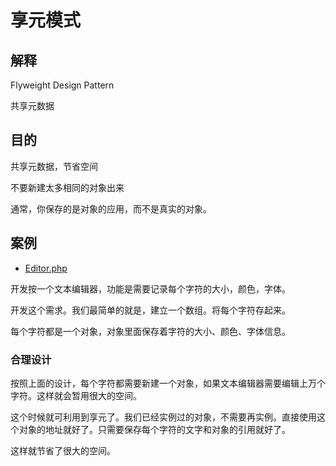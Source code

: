 # 享元模式

## 解释

Flyweight Design Pattern

共享元数据

## 目的

共享元数据，节省空间

不要新建太多相同的对象出来

通常，你保存的是对象的应用，而不是真实的对象。

## 案例

- [Editor.php](./Editor.php)

开发按一个文本编辑器，功能是需要记录每个字符的大小，颜色，字体。

开发这个需求。我们最简单的就是，建立一个数组。将每个字符存起来。

每个字符都是一个对象，对象里面保存着字符的大小、颜色、字体信息。

### 合理设计

按照上面的设计，每个字符都需要新建一个对象，如果文本编辑器需要编辑上万个字符。这样就会暂用很大的空间。

这个时候就可利用到享元了。我们已经实例过的对象，不需要再实例。直接使用这个对象的地址就好了。只需要保存每个字符的文字和对象的引用就好了。

这样就节省了很大的空间。

